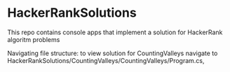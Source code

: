 # HackerRankSolutions
This repo contains console apps that implement a solution for HackerRank algoritm problems

Navigating file structure: to view solution for CountingValleys navigate to HackerRankSolutions/CountingValleys/CountingValleys/Program.cs,
